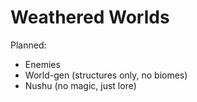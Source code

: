 # Weathered Worlds

Planned:
- Enemies
- World-gen (structures only, no biomes)
- Nushu (no magic, just lore)
